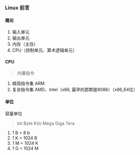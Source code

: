 ### Linux 前言

#### 概论

1. 输入单元
2. 输出单元
3. 内存（主存）
4. CPU（控制单元、算术逻辑单元）

#### CPU

> 内置指令

1. 精简指令集 ARM
2. 复杂指令集 AMD、Intel（x86, 最早的那颗是8086）（x86_64位）

#### 单位

容量单位

> bit Byte Kilo Mega Giga Tera

1. 1 B = 8 b
2. 1 K = 1024 B
3. 1 M = 1024 K
4. 1 G = 1024 M